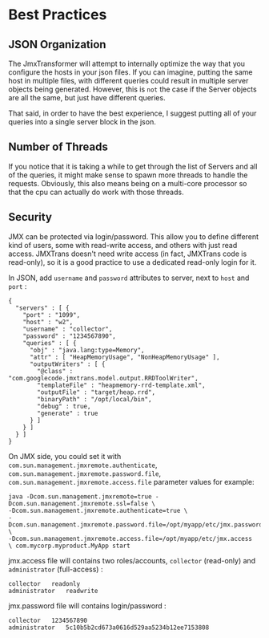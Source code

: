 # Best Practices

## JSON Organization

The JmxTransformer will attempt to internally optimize the way that you
configure the hosts in your json files. If you can imagine, putting the
same host in multiple files, with different queries could result in
multiple server objects being generated. However, this is ```not``` the
case if the Server objects are all the same, but just have different
queries.

That said, in order to have the best experience, I suggest putting all
of your queries into a single server block in the json.

## Number of Threads

If you notice that it is taking a while to get through the list of
Servers and all of the queries, it might make sense to spawn more
threads to handle the requests. Obviously, this also means being on a
multi-core processor so that the cpu can actually do work with those
threads.

## Security

JMX can be protected via login/password. This allow you to define
different kind of users, some with read-write access, and others with
just read access. JMXTrans doesn't need write access (in fact, JMXTrans
code is read-only), so it is a good practice to use a dedicated
read-only login for it.

In JSON, add ```username``` and ```password``` attributes to server, next to ```host``` and ```port``` :

```
{
  "servers" : [ {
    "port" : "1099",
    "host" : "w2",
    "username" : "collector",
    "password" : "1234567890",
    "queries" : [ {
      "obj" : "java.lang:type=Memory",
      "attr" : [ "HeapMemoryUsage", "NonHeapMemoryUsage" ],
      "outputWriters" : [ {
        "@class" : "com.googlecode.jmxtrans.model.output.RRDToolWriter",
        "templateFile" : "heapmemory-rrd-template.xml",
        "outputFile" : "target/heap.rrd",
        "binaryPath" : "/opt/local/bin",
        "debug" : true,
        "generate" : true
      } ]
    } ]
  } ]
}
```

On JMX side, you could set it with ```com.sun.management.jmxremote.authenticate```, ```com.sun.management.jmxremote.password.file```, ```com.sun.management.jmxremote.access.file``` parameter values for example:

```
java -Dcom.sun.management.jmxremote=true -Dcom.sun.management.jmxremote.ssl=false \
-Dcom.sun.management.jmxremote.authenticate=true \
-Dcom.sun.management.jmxremote.password.file=/opt/myapp/etc/jmx.password \
-Dcom.sun.management.jmxremote.access.file=/opt/myapp/etc/jmx.access  \ com.mycorp.myproduct.MyApp start
```

jmx.access file will contains two roles/accounts, ```collector``` (read-only) and ```administrator``` (full-access) :

```
collector   readonly
administrator   readwrite
```

jmx.password file will contains login/password :

```
collector	1234567890
administrator	5c10b5b2cd673a0616d529aa5234b12ee7153808
```